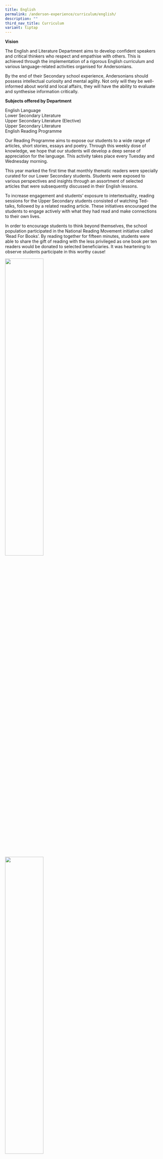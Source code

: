 ```yaml
---
title: English
permalink: /anderson-experience/curriculum/english/
description: ""
third_nav_title: Curriculum
variant: tiptap
---
```

<p><strong>Vision</strong>
</p>
<p>The English and Literature Department aims to develop confident speakers
and critical thinkers who respect and empathise with others. This is achieved
through the implementation of a rigorous English curriculum and various
language-related activities organised for Andersonians.</p>
<p>By the end of their Secondary school experience, Andersonians should possess
intellectual curiosity and mental agility. Not only will they be well-informed
about world and local affairs, they will have the ability to evaluate and
synthesise information critically.</p>
<p><strong>Subjects offered by Department</strong>
</p>
<p>English Language
<br>Lower Secondary Literature
<br>Upper Secondary Literature (Elective)
<br>Upper Secondary Literature
<br>English Reading Programme</p>
<p>Our Reading Programme aims to expose our students to a wide range of articles,
short stories, essays and poetry. Through this weekly dose of knowledge,
we hope that our students will develop a deep sense of appreciation for
the language. This activity takes place every Tuesday and Wednesday morning.</p>
<p>This year marked the first time that monthly thematic readers were specially
curated for our Lower Secondary students. Students were exposed to various
perspectives and insights through an assortment of selected articles that
were subsequently discussed in their English lessons.</p>
<p>To increase engagement and students’ exposure to intertextuality, reading
sessions for the Upper Secondary students consisted of watching Ted-talks,
followed by a related reading article. These initiatives encouraged the
students to engage actively with what they had read and make connections
to their own lives.</p>
<p>In order to encourage students to think beyond themselves, the school
population participated in the National Reading Movement initiative called
‘Read For Books’. By reading together for fifteen minutes, students were
able to share the gift of reading with the less privileged as one book
per ten readers would be donated to selected beneficiaries. It was heartening
to observe students participate in this worthy cause!</p>
<div class="isomer-image-wrapper">
<img style="width:50%" height="auto" width="100%" src="/images/Students%20participating%20in%20the%20_Read%20for%20Books_%20initiative%205.jpg">
</div>
<p></p>
<div class="isomer-image-wrapper">
<img style="width:50%" height="auto" width="100%" src="/images/Students%20participating%20in%20the%20_Read%20for%20Books_%20initiative%206.jpg">
</div>
<p>Students participating in the Read for Books Initiative</p>
<p><strong>Sabbatical Book Club</strong>
</p>
<p>To further cultivate the joy of reading, our student, Christine Kho from
4/1 facilitated a book club session during the mid-year Sabbatical. Like-minded
individuals from Secondary 1 to 3 gathered on Zoom to hear more about her
book recommendations and shared more about the books they were currently
reading. At the end of the session, the members of this select group spontaneously
formed an informal book club to continue sharing more about the books they
read!</p>
<div class="isomer-image-wrapper">
<img style="width:50%" height="auto" width="100%" src="/images/Christine%20Kho%204_1%20facilitating%20the%20Sabbatical%20Book%20Club%20Workshop%20via%20Zoom.jpeg">
</div>
<p>Christine Kho 4/1 facilitating the Sabbatical Book Club via Zoom</p>
<p><strong>National Schools Literature Festival 2021</strong>
</p>
<p>The National Schools Literature Festival (NSLF) is the biggest literary
festival for students in Singapore and has provided a powerful platform
to deepen their passion and love for Literature as well as gain greater
exposure to the world of Literature beyond the classroom. Every year, our
students participate actively in the literary festival and this year was
no exception. Despite the challenges faced due to the Covid-19 pandemic,
our Secondary 1 and 2 students persisted and enthusiastically participated
in the Choral Speaking and Book Trailer categories of the festival – creatively
thinking out of the box as they prepared a virtual performance that adhered
to the specified Safe Management Measures (SMM).</p>
<p>In the Choral Speaking category, the team, made up of our Secondary 1
Express students, performed a choral speaking piece on the poem, "Journey
of a Lifetime” by Sultana Ahmed while our Secondary 2 Express students
prepared a book trailer on the play, "Don't Know, Don't Care" by Haresh
Sharma. Both teams were awarded the Commendation Award – this was indeed
an achievement given that both categories received over 50 entries. Congratulations
to both teams!</p>
<div class="isomer-image-wrapper">
<img style="width:50%" height="auto" width="100%" src="/images/NSLF%20-%20Flash%20Fiction%20Entry%202021.png">
</div>
<p>Flash Fiction Entry 2021</p>
<div class="isomer-image-wrapper">
<img style="width:50%" height="auto" width="100%" src="/images/NSLF%20-%20Enacting%20a%20scene%20from%20the%20play%20_Don_t%20Know%20Don_t%20Care_.png">
</div>
<p>Enacting a scene from the play, Don't Know Don't Care</p>
<p><strong>Literature Debate Workshop</strong>
</p>
<p>During the March school holidays, our Secondary 4 Pure and Elective Literature
students participated in the Debate Workshop cum Competition organised
by the department. The Debate Workshop, conducted by debate coach, Mr Edwin
Tham, sharpened our students' critical thinking skills and equipped them
with strategies to form compelling and persuasive arguments, both of which
are essential in their writing and daily lives. The workshop ended with
a heated debate challenge between our Pure and Elective Literature students
where they put into practice what they had learnt from the workshop. Congratulations
to the winning teams and our best speakers!</p>
<div class="isomer-image-wrapper">
<img style="width:50%;float:left" height="auto" width="100%" src="/images/The%20Literature%20Debate%20Workshop%20with%20Coach%20Mr%20Edwin%20Tham.jpeg">
</div>
<div class="isomer-image-wrapper">
<img style="width:50%" height="auto" width="100%" src="/images/The%20Literature%20Debate%20Workshop%20-%20Closing%20Speech%20by%20Ms%20Khoo%20Poh%20Leng%20EL_%20LIT%20HOD.jpg">
</div>
<p>The Literature Debate Workshop with Coach Mr Edwin Tham</p>
<div class="isomer-image-wrapper">
<img style="width:50%;float:left" height="auto" width="100%" src="/images/The%20Literature%20Debate%20Competition-%20Debaters%202.jpeg">
</div>
<div class="isomer-image-wrapper">
<img style="width:50%" height="auto" width="100%" src="/images/The%20Literature%20Debate%20Competition%20-%20Debaters.jpeg">
</div>
<div class="isomer-image-wrapper">
<img style="width:50%;float:left" height="auto" width="100%" src="/images/Winners%20of%20the%20%20xxx%20%20From%20left%20to%20right_%20Lee%20Wei%20Xian%204_3%20Jolie%20Lin%204_4%20Chua%20Jia%20Qian%204_4.jpeg">
</div>
<div class="isomer-image-wrapper">
<img style="width:50%" height="auto" width="100%" src="/images/Winner%20of%20Set%20Text%20Debate_%20Pure%20Lit.jpeg">
</div>
<p></p>